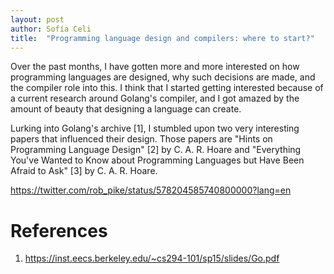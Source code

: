 ```yaml
---
layout: post
author: Sofía Celi
title:  "Programming language design and compilers: where to start?"
---
```


Over the past months, I have gotten more and more interested on how programming
languages are designed, why such decisions are made, and the compiler role into
this. I think that I started getting interested because of a current research
around Golang's compiler, and I got amazed by the amount of beauty that
designing a language can create.

Lurking into Golang's archive [1], I stumbled upon two very interesting papers
that influenced their design. Those papers are "Hints on Programming Language
Design" [2] by C. A. R. Hoare and "Everything You've Wanted to Know about
Programming Languages but Have Been Afraid to Ask" [3] by C. A. R. Hoare.


https://twitter.com/rob_pike/status/578204585740800000?lang=en

# References

1. https://inst.eecs.berkeley.edu/~cs294-101/sp15/slides/Go.pdf
